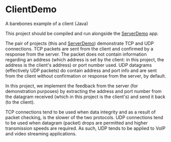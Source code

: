 # ClientDemo
A barebones example of a client (Java)

This project should be compiled and run alongside the [ServerDemo](https://github.com/jfspps/ServerDemo) app.

The pair of projects (this and [ServerDemo](https://github.com/jfspps/ServerDemo)) demonstrate TCP and UDP connections. TCP packets are sent from the client and confirmed by a response from the server. The packet does not contain information regarding an address (which address is set by the client: in this project, the address is the client's address) or port number used. UDP datagrams (effectively UDP packets) do contain address and port info and are sent from the client without confirmation or response from the server, by default.

In this project, we implement the feedback from the server (for demonstration purposes) by extracting the address and port number from the datagram received (which in this project is the client's) and send it back (to the client).

TCP connections tend to be used when data integrity and as a result of packet checking, is the slower of the two protocols. UDP connections tend to be used when datagram (packet) drops are permitted and higher transmission speeds are required. As such, UDP tends to be applied to VoIP and video streaming applications.